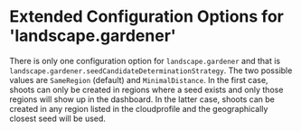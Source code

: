 # Extended Configuration Options for 'landscape.gardener'

There is only one configuration option for `landscape.gardener` and that is `landscape.gardener.seedCandidateDeterminationStrategy`. The two possible values are `SameRegion` (default) and `MinimalDistance`. In the first case, shoots can only be created in regions where a seed exists and only those regions will show up in the dashboard. In the latter case, shoots can be created in any region listed in the cloudprofile and the geographically closest seed will be used.